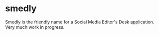 # smedly
Smedly is the friendly name for a Social Media Editor's Desk application. Very much work in progress.
